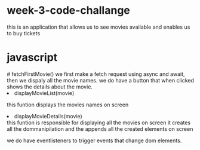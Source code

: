 # week-3-code-challange

<title>blocbuster</title>

this is an application that allows us to see movies available and enables us to buy tickets

<h1>javascript</h1>
# fetchFirstMovie()
we first make a fetch request using async and await, then we dispaly all the movie names. we do have a button that when clicked shows the details about the movie.

<li> displayMovieList(movie)</li>

this funtion displays the movies names on screen

<li>displayMovieDetails(movie)</li>
this funtion is responsible for displaying all the movies on screen it creates all the dommanipilation and the appends all the created elements on screen

we do have eventlisteners to trigger events that change dom elements.
